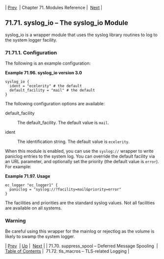 | [Prev](modules.suppress_spool)  | Chapter 71. Modules Reference |  [Next](tls_macros) |

## 71.71. syslog_io – The syslog_io Module

<a class="indexterm" name="idp23211904"></a>

syslog_io is a wrapper module that uses the syslog library routines to log to the system logger facility.

### 71.71.1. Configuration

The following is an example configuration:

<a name="example.syslog.3"></a>

**Example 71.96. syslog_io version 3.0**

```
syslog_io {
  ident = "ecelerity" # the default
  default_facility = "mail" # the default
}
```

The following configuration options are available:

<dl className="variablelist">

<dt>default_facility</dt>

<dd>

The default_facility. The default value is `mail`.

</dd>

<dt>ident</dt>

<dd>

The identification string. The default value is `ecelerity`.

</dd>

</dl>

When this module is enabled, you can use the `syslog://` wrapper to write paniclog entries to the system log. You can override the default facility via an URL parameter, and optionally set the priority (the default value is `error`). For example:

<a name="example.syslog.paniclog.3"></a>

**Example 71.97. Usage**

```
ec_logger "ec_logger1" {
  paniclog = "syslog://?facility=mail&priority=error"
}
```

The facilities and priorities are the standard syslog values. Not all facilities are available on all systems.

### Warning

Be careful using this wrapper for the mainlog or rejectlog as the volume is likely to swamp the system logger.

| [Prev](modules.suppress_spool)  | [Up](modules) |  [Next](tls_macros) |
| 71.70. suppress_spool – Deferred Message Spooling  | [Table of Contents](index) |  71.72. tls_macros – TLS-related Logging |

